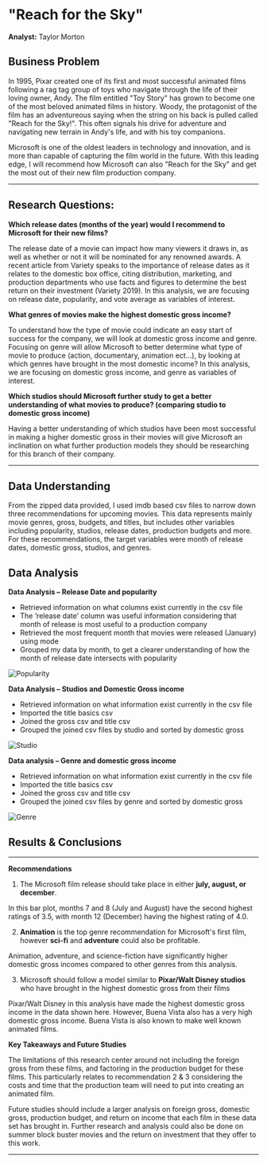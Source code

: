 # "Reach for the Sky"

**Analyst:** Taylor Morton

## Business Problem

In 1995, Pixar created one of its first and most successful animated films following a rag tag group of toys who navigate through the life of their loving owner, Andy. The film entitled "Toy Story" has grown to become one of the most beloved animated films in history. Woody, the protagonist of the film has an adventureous saying when the string on his back is pulled called "Reach for the Sky!". This often signals his drive for adventure and navigating new terrain in Andy's life, and with his toy companions.

Microsoft is one of the oldest leaders in technology and innovation, and is more than capable of capturing the film world in the future. With this leading edge, I will recommend how Microsoft can also "Reach for the Sky" and get the most out of their new film production company. 

***
## Research Questions:

**Which release dates (months of the year) would I recommend to Microsoft for their new films?**

The release date of a movie can impact how many viewers it draws in, as well as whether or not it will be nominated for any renowned awards. A recent article from Variety speaks to the importance of release dates as it relates to the domestic box office, citing distribution, marketing, and production departments who use facts and figures to determine the best return on their investment (Variety 2019). In this analysis, we are focusing on release date, popularity, and vote average as variables of interest. 


**What genres of movies make the highest domestic gross income?** 

To understand how the type of movie could indicate an easy start of success for the company, we will look at domestic gross income and genre. Focusing on genre will allow Microsoft to better determine what type of movie to produce (action, documentary, animation ect...), by looking at which genres have brought in the most domestic income? In this analysis, we are focusing on domestic gross income, and genre as variables of interest. 

**Which studios should Microsoft further study to get a better understanding of what movies to produce? (comparing studio to domestic gross income)**

Having a better understanding of which studios have been most successful in making a higher domestic gross in their movies will give Microsoft an inclination on what further production models they should be researching for this branch of their company. 
***

## Data Understanding

From the zipped data provided, I used imdb based csv files to narrow down three recommendations for upcoming movies. This data represents mainly movie genres, gross, budgets, and titles, but includes other variables including popularity, studios, release dates, production budgets and more. For these recommendations, the target variables were month of release dates, domestic gross, studios, and genres.

## Data Analysis 

**Data Analysis – Release Date and popularity**

- Retrieved information on what columns exist currently in the csv file 
- The ‘release date’ column was useful information considering that month of release is most useful to a production company
- Retrieved the most frequent month that movies were released (January) using mode
- Grouped my data by month, to get a clearer understanding of how the month of release date intersects with popularity

![Popularity]("Popularity.png")

**Data Analysis – Studios and Domestic Gross income**

- Retrieved information on what information exist currently in the csv file 
- Imported the title basics csv 
- Joined the gross csv and title csv 
- Grouped the joined csv files by studio and sorted by domestic gross

![Studio]("Studio.png")

**Data analysis – Genre and domestic gross income**
- Retrieved information on what information exist currently in the csv file 
- Imported the title basics csv 
- Joined the gross csv and title csv 
- Grouped the joined csv files by genre and sorted by domestic gross

![Genre]("Genre.png")

## Results & Conclusions

***
**Recommendations**
1. The Microsoft film release should take place in either **july, august, or december**.

In this bar plot, months 7 and 8 (July and August) have the second highest ratings of 3.5, with month 12 (December) having the highest rating of 4.0. 

2. **Animation** is the top genre recommendation for Microsoft's first film, however **sci-fi** and **adventure** could also be profitable. 

Animation, adventure, and science-fiction have significantly higher domestic gross incomes compared to other genres from this analysis. 

3. Microsoft should follow a model similar to **Pixar/Walt Disney studios** who have brought in the highest domestic gross from their films 

Pixar/Walt Disney in this analysis have made the highest domestic gross income in the data shown here. However, Buena Vista also has a very high domestic gross income. Buena Vista is also known to make well known animated films. 

**Key Takeaways and Future Studies** 

The limitations of this research center around not including the foreign gross from these films, and factoring in the production budget for these films. This particularly relates to recommendation 2 & 3 considering the costs and time that the production team will need to put into creating an animated film. 

Future studies should include a larger analysis on foreign gross, domestic gross, production budget, and return on income that each film in these data set has brought in. Further research and analysis could also be done on summer block buster movies and the return on investment that they offer to this work. 
***




